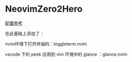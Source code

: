 # NeovimZero2Hero

[配置参考](https://github.com/FledgeXu/NeovimZero2Hero)

在此基础上添加了：

nvim环境下打开终端的：toggleterm.nvim

vscode 下的 peek 应用到 vim 环境中的 glance ：glance.nvim
